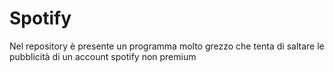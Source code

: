 # Spotify
Nel repository è presente un programma molto grezzo che 
tenta di saltare le pubblicità di un account spotify non premium
